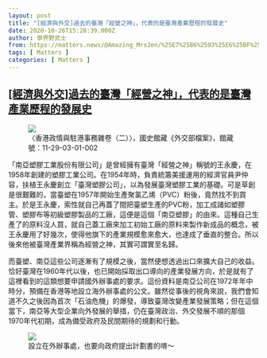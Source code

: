 ```yaml
---
layout: post
title: "[經濟與外交]過去的臺灣「經營之神」，代表的是臺灣產業歷程的發展史"
date: 2020-10-26T15:28:39.000Z
author: 學界野武士
from: https://matters.news/@Amazing_MrsJen/%25E7%25B6%2593%25E6%25BF%259F%25E8%2588%2587%25E5%25A4%2596%25E4%25BA%25A4-%25E9%2581%258E%25E5%258E%25BB%25E7%259A%2584%25E8%2587%25BA%25E7%2581%25A3-%25E7%25B6%2593%25E7%2587%259F%25E4%25B9%258B%25E7%25A5%259E-%25E4%25BB%25A3%25E8%25A1%25A8%25E7%259A%2584%25E6%2598%25AF%25E8%2587%25BA%25E7%2581%25A3%25E7%2594%25A2%25E6%25A5%25AD%25E6%25AD%25B7%25E7%25A8%258B%25E7%259A%2584%25E7%2599%25BC%25E5%25B1%2595%25E5%258F%25B2-bafyreicfjzgnfkklvr7f2pnm2jpfdmvvevaoh2limpbqfar4uekzkhhxoa
tags: [ Matters ]
categories: [ Matters ]
---
```

<!--1603726119000-->
[[經濟與外交]過去的臺灣「經營之神」，代表的是臺灣產業歷程的發展史](https://matters.news/@Amazing_MrsJen/%25E7%25B6%2593%25E6%25BF%259F%25E8%2588%2587%25E5%25A4%2596%25E4%25BA%25A4-%25E9%2581%258E%25E5%258E%25BB%25E7%259A%2584%25E8%2587%25BA%25E7%2581%25A3-%25E7%25B6%2593%25E7%2587%259F%25E4%25B9%258B%25E7%25A5%259E-%25E4%25BB%25A3%25E8%25A1%25A8%25E7%259A%2584%25E6%2598%25AF%25E8%2587%25BA%25E7%2581%25A3%25E7%2594%25A2%25E6%25A5%25AD%25E6%25AD%25B7%25E7%25A8%258B%25E7%259A%2584%25E7%2599%25BC%25E5%25B1%2595%25E5%258F%25B2-bafyreicfjzgnfkklvr7f2pnm2jpfdmvvevaoh2limpbqfar4uekzkhhxoa)
------

<div>
<figure class="image">      <picture>        <source type="image/webp" media="(min-width: 768px)" srcset="https://assets.matters.news/processed/1080w/embed/ecb3335b-3c90-450c-8c30-5f54d7a89b80.webp" onerror="this.srcset='https://assets.matters.news/embed/ecb3335b-3c90-450c-8c30-5f54d7a89b80.jpeg'">        <source media="(min-width: 768px)" srcset="https://assets.matters.news/processed/1080w/embed/ecb3335b-3c90-450c-8c30-5f54d7a89b80.jpeg" onerror="this.srcset='https://assets.matters.news/embed/ecb3335b-3c90-450c-8c30-5f54d7a89b80.jpeg'">        <source type="image/webp" srcset="https://assets.matters.news/processed/540w/embed/ecb3335b-3c90-450c-8c30-5f54d7a89b80.webp">        <img src="https://assets.matters.news/embed/ecb3335b-3c90-450c-8c30-5f54d7a89b80.jpeg" srcset="https://assets.matters.news/processed/540w/embed/ecb3335b-3c90-450c-8c30-5f54d7a89b80.jpeg" loading="lazy" referrerpolicy="no-referrer">      </picture>    <figcaption><span>〈香港政情與駐港事務雜卷（二）〉，國史館藏《外交部檔案》，館藏號：11-29-03-01-002</span></figcaption></figure><p>「南亞塑膠工業股份有限公司」是曾經擁有臺灣「經營之神」稱號的王永慶，在1958年創建的塑膠工業公司。在1954年時，負責統籌美援運用的經濟官員尹仲容，扶植王永慶創立「臺灣塑膠公司」，以為發展臺灣塑膠工業的基礎。可是草創是很艱難的，當臺塑在1957年開始生產聚氯乙烯（PVC）粉後，竟然找不到買主。於是王永慶，索性就自己再蓋了間把臺塑生產的PVC粉，加工成諸如塑膠管、塑膠布等初級塑膠製品的工廠，這便是這個「南亞塑膠」的由來。這種自己生產了的原料沒人買，就自己蓋工廠來加工初始工廠的原料來製作新成品的概念，被王永慶用了好幾次，使得他旗下的產業規模愈來愈大，也達成了垂直的整合。所以後來他被臺灣產業界稱為經營之神，其實可謂實至名歸。</p><p>而臺塑、南亞這些公司逐漸有了規模之後，當然便想透過出口來擴大自己的收益。恰好臺灣在1960年代以後，也已開始採取出口導向的產業發展方向，於是就有了這裡看到的這類想要申請國外辦事處的要求。這份資料是南亞公司在1972年年中時分，預備在香港等地設立海外辦事處的公文。雖然從事後的視角來說，我們會知道不久之後因為首次「石油危機」的爆發，導致臺灣改變產業發展策略；但在這個當下，南亞等大型企業向外發展的舉措，仍在臺灣政治、外交發展不順的那個1970年代初期，成為備受政府及民間期待的規劃和行動。</p><figure class="image">      <picture>        <source type="image/webp" media="(min-width: 768px)" srcset="https://assets.matters.news/processed/1080w/embed/717fb475-bc37-474b-afc7-8c410c479be5.webp" onerror="this.srcset='https://assets.matters.news/embed/717fb475-bc37-474b-afc7-8c410c479be5.jpeg'">        <source media="(min-width: 768px)" srcset="https://assets.matters.news/processed/1080w/embed/717fb475-bc37-474b-afc7-8c410c479be5.jpeg" onerror="this.srcset='https://assets.matters.news/embed/717fb475-bc37-474b-afc7-8c410c479be5.jpeg'">        <source type="image/webp" srcset="https://assets.matters.news/processed/540w/embed/717fb475-bc37-474b-afc7-8c410c479be5.webp">        <img src="https://assets.matters.news/embed/717fb475-bc37-474b-afc7-8c410c479be5.jpeg" srcset="https://assets.matters.news/processed/540w/embed/717fb475-bc37-474b-afc7-8c410c479be5.jpeg" loading="lazy" referrerpolicy="no-referrer">      </picture>    <figcaption><span>設立在外辦事處，也要向政府提出計劃書的唷～</span></figcaption></figure><p><br></p>
</div>

